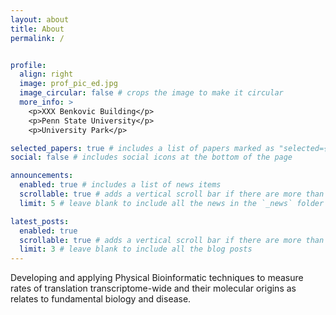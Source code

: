 ```yaml
---
layout: about
title: About
permalink: /


profile:
  align: right
  image: prof_pic_ed.jpg
  image_circular: false # crops the image to make it circular
  more_info: >
    <p>XXX Benkovic Building</p>
    <p>Penn State University</p>
    <p>University Park</p>

selected_papers: true # includes a list of papers marked as "selected={true}"
social: false # includes social icons at the bottom of the page

announcements:
  enabled: true # includes a list of news items
  scrollable: true # adds a vertical scroll bar if there are more than 3 news items
  limit: 5 # leave blank to include all the news in the `_news` folder

latest_posts:
  enabled: true
  scrollable: true # adds a vertical scroll bar if there are more than 3 new posts items
  limit: 3 # leave blank to include all the blog posts
---
```

<!-- Introduce about the Lab -->
Developing and applying Physical Bioinformatic techniques to measure rates of translation transcriptome-wide and their molecular origins as relates to fundamental biology and disease.
